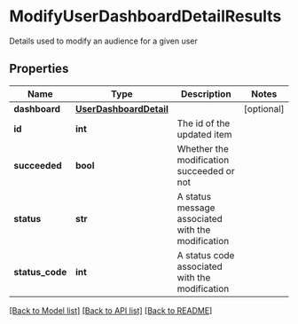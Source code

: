 # ModifyUserDashboardDetailResults

Details used to modify an audience for a given user
## Properties
Name | Type | Description | Notes
------------ | ------------- | ------------- | -------------
**dashboard** | [**UserDashboardDetail**](UserDashboardDetail.md) |  | [optional] 
**id** | **int** | The id of the updated item | 
**succeeded** | **bool** | Whether the modification succeeded or not | 
**status** | **str** | A status message associated with the modification | 
**status_code** | **int** | A status code associated with the modification | 

[[Back to Model list]](../README.md#documentation-for-models) [[Back to API list]](../README.md#documentation-for-api-endpoints) [[Back to README]](../README.md)


